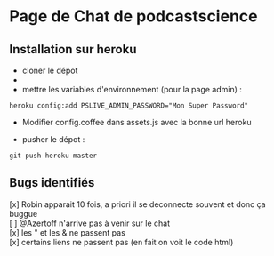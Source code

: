# Page de Chat de podcastscience


## Installation sur heroku


* cloner le dépot 
* 
* mettre les variables d'environnement (pour la page admin) : 

```````
heroku config:add PSLIVE_ADMIN_PASSWORD="Mon Super Password"

```````

* Modifier config.coffee dans assets.js avec la bonne url heroku



* pusher le dépot : 

```````
git push heroku master

```````



## Bugs identifiés  
[x] Robin apparait 10 fois, a priori il se deconnecte souvent et donc ça buggue  
[ ] @Azertoff n'arrive pas à venir sur le chat  
[x] les " et les & ne passent pas  
[x] certains liens ne passent pas (en fait on voit le code html)  
